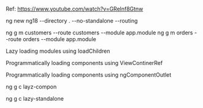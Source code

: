 
Ref:
https://www.youtube.com/watch?v=GRelnf8Gtnw

ng new ng18 --directory . --no-standalone --routing 

ng g m customers --route customers --module app.module
ng g m orders --route orders --module app.module

Lazy loading modules 
    using loadChildren 

Programmatically loading components 
    using ViewContinerRef 

Programmatically loading components 
    using ngComponentOutlet


ng g c layz-compon 

ng g c lazy-standalone





















